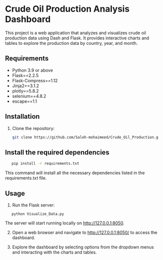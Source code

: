 # Crude Oil Production Analysis Dashboard

This project is a web application that analyzes and visualizes crude oil production data using Dash and Flask. It provides interactive charts and tables to explore the production data by country, year, and month.

## Requirements

- Python 3.9 or above
- Flask==2.2.5
- Flask-Compress==1.12
- Jinja2==3.1.2
- plotly==5.8.2
- selenium==4.8.2
- escape==1.1

## Installation

1. Clone the repository:

   ```bash
   git clone https://github.com/Saleh-mohaimeed/Crude_Oil_Production.git

## Install the required dependencies

```bash
   pip install -r requirements.txt
```
This command will install all the necessary dependencies listed in the requirements.txt file.

## Usage
1. Run the Flask server:
```
   python Visualize_Data.py
```
The server will start running locally on http://127.0.0.1:8050.

2. Open a web browser and navigate to http://127.0.0.1:8050/ to access the dashboard.

3. Explore the dashboard by selecting options from the dropdown menus and interacting with the charts and tables.
